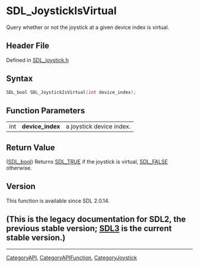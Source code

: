 # SDL_JoystickIsVirtual

Query whether or not the joystick at a given device index is virtual.

## Header File

Defined in [SDL_joystick.h](https://github.com/libsdl-org/SDL/blob/SDL2/include/SDL_joystick.h)

## Syntax

```c
SDL_bool SDL_JoystickIsVirtual(int device_index);
```

## Function Parameters

|     |                  |                          |
| --- | ---------------- | ------------------------ |
| int | **device_index** | a joystick device index. |

## Return Value

([SDL_bool](SDL_bool)) Returns [SDL_TRUE](SDL_TRUE) if the joystick is
virtual, [SDL_FALSE](SDL_FALSE) otherwise.

## Version

This function is available since SDL 2.0.14.

## (This is the legacy documentation for SDL2, the previous stable version; [SDL3](https://wiki.libsdl.org/SDL3/) is the current stable version.)



----
[CategoryAPI](CategoryAPI), [CategoryAPIFunction](CategoryAPIFunction), [CategoryJoystick](CategoryJoystick)

